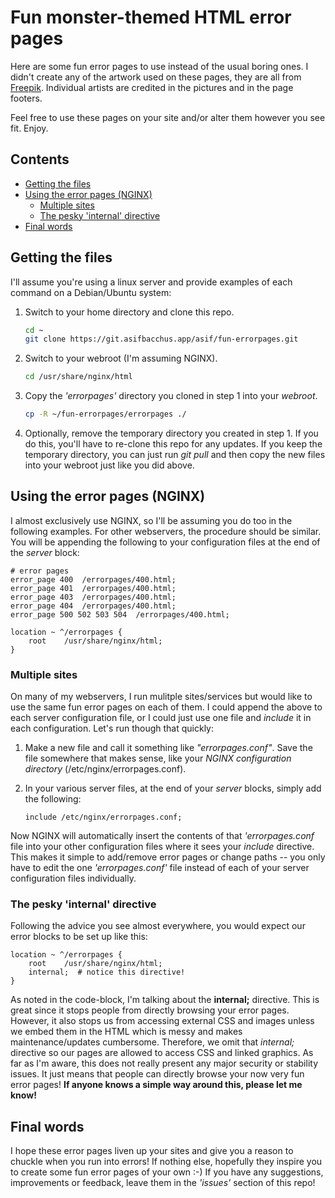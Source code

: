 # Fun monster-themed HTML error pages <!-- omit in toc -->

Here are some fun error pages to use instead of the usual boring ones.  I didn't create any of the artwork used on these pages, they are all from [Freepik](http://www.freepik.com).  Individual artists are credited in the pictures and in the page footers.

Feel free to use these pages on your site and/or alter them however you see fit.  Enjoy.

## Contents <!-- omit in toc -->
- [Getting the files](#Getting-the-files)
- [Using the error pages (NGINX)](#Using-the-error-pages-NGINX)
  - [Multiple sites](#Multiple-sites)
  - [The pesky 'internal' directive](#The-pesky-internal-directive)
- [Final words](#Final-words)



## Getting the files

I'll assume you're using a linux server and provide examples of each command on a Debian/Ubuntu system:

1. Switch to your home directory and clone this repo.

    ```bash
    cd ~
    git clone https://git.asifbacchus.app/asif/fun-errorpages.git
    ```

2. Switch to your webroot (I'm assuming NGINX).

    ```bash
    cd /usr/share/nginx/html
    ```

3. Copy the *'errorpages'* directory you cloned in step 1 into your *webroot*.

    ```bash
    cp -R ~/fun-errorpages/errorpages ./
    ```

4. Optionally, remove the temporary directory you created in step 1.  If you do this, you'll have to re-clone this repo for any updates.  If you keep the temporary directory, you can just run *git pull* and then copy the new files into your webroot just like you did above.

## Using the error pages (NGINX)

I almost exclusively use NGINX, so I'll be assuming you do too in the following examples.  For other webservers, the procedure should be similar.  You will be appending the following to your configuration files at the end of the *server* block:

```nginx
# error pages
error_page 400  /errorpages/400.html;
error_page 401  /errorpages/400.html;
error_page 403  /errorpages/400.html;
error_page 404  /errorpages/400.html;
error_page 500 502 503 504  /errorpages/400.html;

location ~ ^/errorpages {
    root    /usr/share/nginx/html;
}
```

### Multiple sites

On many of my webservers, I run mulitple sites/services but would like to use the same fun error pages on each of them.  I could append the above to each server configuration file, or I could just use one file and *include* it in each configuration.  Let's run though that quickly:

1. Make a new file and call it something like *"errorpages.conf"*.  Save the file somewhere that makes sense, like your *NGINX configuration directory* (/etc/nginx/errorpages.conf).
2. In your various server files, at the end of your *server* blocks, simply add the following:

    ```nginx
    include /etc/nginx/errorpages.conf;
    ```

Now NGINX will automatically insert the contents of that *'errorpages.conf* file into your other configuration files where it sees your *include* directive.  This makes it simple to add/remove error pages or change paths -- you only have to edit the one *'errorpages.conf'* file instead of each of your server configuration files individually.

### The pesky 'internal' directive

Following the advice you see almost everywhere, you would expect our error blocks to be set up like this:

```nginx
location ~ ^/errorpages {
    root    /usr/share/nginx/html;
    internal;  # notice this directive!
}
```

As noted in the code-block, I'm talking about the **internal;** directive.  This is great since it stops people from directly browsing your error pages.  However, it also stops us from accessing external CSS and images unless we embed them in the HTML which is messy and makes maintenance/updates cumbersome.  Therefore, we omit that *internal;* directive so our pages are allowed to access CSS and linked graphics.  As far as I'm aware, this does not really present any major security or stability issues.  It just means that people can directly browse your now very fun error pages!  **If anyone knows a simple way around this, please let me know!**

## Final words

I hope these error pages liven up your sites and give you a reason to chuckle when you run into errors!  If nothing else, hopefully they inspire you to create some fun error pages of your own :-)  If you have any suggestions, improvements or feedback, leave them in the *'issues'* section of this repo!
